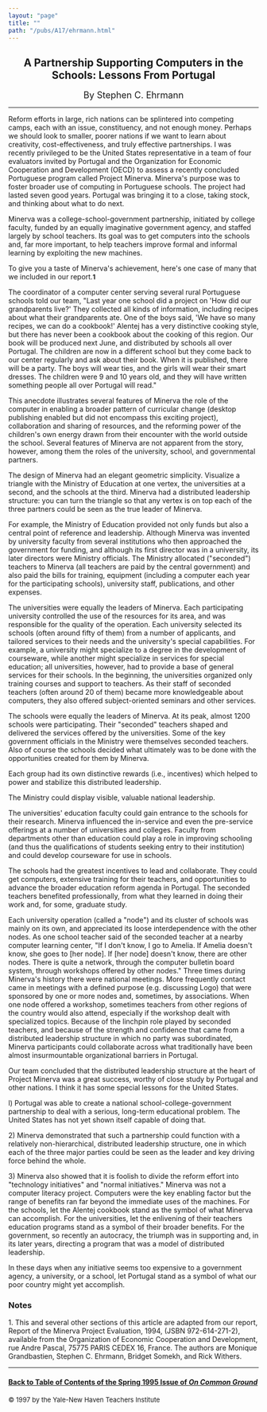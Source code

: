 ```yaml
---
layout: "page"
title: ""
path: "/pubs/A17/ehrmann.html"
---
```

<main>
<center><h2>
A Partnership Supporting Computers in the Schools: Lessons From
Portugal</h2>
<p><font size="+1">By Stephen C. Ehrmann</font>
</p></center><hr/>
Reform efforts in large, rich nations can be splintered into competing
camps, each with an issue, constituency, and not enough money. Perhaps we
should look to smaller, poorer nations if we want to learn about
creativity, cost-effectiveness, and truly effective partnerships. I was
recently privileged to be the United States representative in a team of
four evaluators invited by Portugal and the Organization for Economic
Cooperation and Development (OECD) to assess a recently concluded
Portuguese program called Project Minerva. Minerva's purpose was to
foster broader use of computing in Portuguese schools. The project had
lasted seven good years. Portugal was bringing it to a close, taking
stock, and thinking about what to do next.
<p>
Minerva was a college-school-government partnership, initiated by  college
faculty, funded by an equally imaginative government agency, and  staffed
largely by school teachers. Its goal was to get computers into  the
schools and, far more important, to help teachers improve formal and
informal learning by exploiting the new machines.
</p><p>
To give you a taste of Minerva's achievement, here's one case of many
that we included in our report.<font size="-1"><b>1</b></font>
</p><p>
The coordinator of a computer center serving several rural Portuguese
schools told our team, "Last year one school did a project on 'How did
our grandparents live?' They collected all kinds of information,
including recipes about what their grandparents ate. One of the boys
said, 'We have so many recipes, we can do a cookbook!' Alentej has a  very
distinctive cooking style, but there has never been a cookbook  about the
cooking of this region. Our book will be produced next June,  and
distributed by schools all over Portugal. The children are now in a
different school but they come back to our center regularly and ask  about
their book. When it is published, there will be a party. The boys  will
wear ties, and the girls will wear their smart dresses. The  children were
9 and 10 years old, and they will have written something  people all over
Portugal will read."
</p><p>
This anecdote illustrates several features of Minerva   the role of the
computer in enabling a broader pattern of curricular change (desktop
publishing enabled but did not encompass this exciting project),
collaboration and sharing of resources, and the reforming power of the
children's own energy drawn from their encounter with the world outside
the school. Several features of Minerva are not apparent from the story,
however, among them the roles of the university, school, and  governmental
partners.
</p><p>
The design of Minerva had an elegant geometric simplicity. Visualize a
triangle with the Ministry of Education at one vertex, the universities
at a second, and the schools at the third. Minerva had a distributed
leadership structure: you can turn the triangle so that any vertex is on
top   each of the three partners could be seen as the true leader of
Minerva.
</p><p>
For example, the Ministry of Education provided not only funds but also  a
central point of reference and leadership. Although Minerva was  invented
by university faculty from several institutions who then  approached the
government for funding, and although its first director  was in a
university, its later directors were Ministry officials. The  Ministry
allocated ("seconded") teachers to Minerva (all teachers are  paid by the
central government) and also paid the bills for training,  equipment
(including a computer each year for the participating  schools),
university staff, publications, and other expenses.
</p><p>
The universities were equally the leaders of Minerva. Each participating
university controlled the use of the resources for its area, and was
responsible for the quality of the operation. Each university selected
its schools (often around fifty of them) from a number of applicants,
and tailored services to their needs and the university's special
capabilities. For example, a university might specialize to a degree in
the development of courseware, while another might specialize in  services
for special education; all universities, however, had to  provide a base
of general services for their schools. In the beginning,  the universities
organized only training courses and support to  teachers. As their staff
of seconded teachers (often around 20 of them)  became more knowledgeable
about computers, they also offered  subject-oriented seminars and other
services.
</p><p>
The schools were equally the leaders of Minerva. At its peak, almost  1200
schools were participating. Their "seconded" teachers shaped and
delivered the services offered by the universities. Some of the key
government officials in the Ministry were themselves seconded teachers.
Also of course the schools decided what ultimately was to be done with
the opportunities created for them by Minerva.
</p><p>
Each group had its own distinctive rewards (i.e., incentives) which
helped to power and stabilize this distributed leadership.
</p><p>
The Ministry could display visible, valuable national leadership.
</p><p>
The universities' education faculty could gain entrance to the schools
for their research. Minerva influenced the in-service and even the
pre-service offerings at a number of universities and colleges. Faculty
from departments other than education could play a role in improving
schooling (and thus the qualifications of students seeking entry to  their
institution) and could develop courseware for use in schools.
</p><p>
The schools had the greatest incentives to lead and collaborate. They
could get computers, extensive training for their teachers, and
opportunities to advance the broader education reform agenda in  Portugal.
The seconded teachers benefited professionally, from what they  learned in
doing their work and, for some, graduate study.
</p><p>
Each university operation (called a "node") and its cluster of schools
was mainly on its own, and appreciated its loose interdependence with  the
other nodes. As one school teacher said of the seconded teacher at a
nearby computer learning center, "If I don't know, I go to Amelia. If
Amelia doesn't know, she goes to [her node]. If [her node] doesn't know,
there are other nodes. There is quite a network, through the computer
bulletin board system, through workshops offered by other nodes." Three
times during Minerva's history there were national meetings. More
frequently contact came in meetings with a defined purpose (e.g.
discussing Logo) that were sponsored by one or more nodes and,  sometimes,
by associations. When one node offered a workshop, sometimes  teachers
from other regions of the country would also attend, especially  if the
workshop dealt with specialized topics. Because of the linchpin  role
played by seconded teachers, and because of the strength and  confidence
that came from a distributed leadership structure in which no  party was
subordinated, Minerva participants could collaborate across  what
traditionally have been almost insurmountable organizational  barriers in
Portugal.
</p><p>
Our team concluded that the distributed leadership structure at the  heart
of Project Minerva was a great success, worthy of close study by  Portugal
and other nations. I think it has some special lessons for the  United
States.
</p><p>
l) Portugal was able to create a national school-college-government
partnership to deal with a serious, long-term educational problem. The
United States has not yet shown itself capable of doing that.
</p><p>
2) Minerva demonstrated that such a partnership could function with a
relatively non-hierarchical, distributed leadership structure, one in
which each of the three major parties could be seen as the leader and  key
driving force behind the whole.
</p><p>
3) Minerva also showed that it is foolish to divide the reform effort
into "technology initiatives" and "normal initiatives."  Minerva was not
a computer literacy project. Computers were the key enabling factor but
the range of benefits ran far beyond the immediate uses of the machines.
For the schools, let the Alentej cookbook stand as the symbol of what
Minerva can accomplish. For the universities, let the enlivening of  their
teachers education programs stand as a symbol of their broader  benefits.
For the government, so recently an autocracy, the triumph was  in
supporting and, in its later years, directing a program that was a  model
of distributed leadership.
</p><p>
In these days when any initiative seems too expensive to a government
agency, a university, or a school, let Portugal stand as a symbol of  what
our poor country might yet accomplish. 
</p><h3>Notes</h3>
1. This and several other sections of this article are adapted from our
report, Report of the Minerva Project Evaluation, 1994, (JSBN
972-614-271-2), available from the Organization of Economic Cooperation
and Development, rue Andre Pascal, 75775 PARIS CEDEX 16, France.  The
authors are Monique Grandbastien, Stephen C. Ehrmann, Bridget Somekh, and
Rick Withers.
<hr/> <h4><a href=".\">Back to
Table of Contents of the Spring  1995 Issue of <i>On Common
Ground</i></a>
</h4>
<font size="-1">© 1997 by the Yale-New Haven Teachers Institute
</font></main>